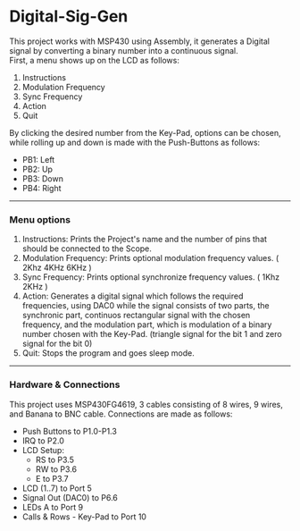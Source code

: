 # Digital-Sig-Gen

This project works with MSP430 using Assembly, it generates a Digital signal by converting a binary number into a continuous signal.  
First, a menu shows up on the LCD as follows:
1. Instructions 
2. Modulation Frequency 
3. Sync Frequency 
4. Action 
5. Quit

By clicking the desired number from the Key-Pad, options can be chosen, while rolling up and down is made with the Push-Buttons as follows: 
* PB1: Left 
* PB2: Up 
* PB3: Down
* PB4: Right  
-------------------------------------  
### Menu options 
1. Instructions: Prints the Project's name and the number of pins that should be connected to the Scope.
2. Modulation Frequency: Prints optional modulation frequency values. ( 2Khz 4KHz 6KHz )
3. Sync Frequency: Prints optional synchronize frequency values. ( 1Khz 2KHz )
4. Action: Generates a digital signal which follows the required frequencies, using DAC0 while the signal consists of two parts, the synchronic part, continuos rectangular signal with the chosen frequency, and the modulation part, which is modulation of a binary number chosen with the Key-Pad. (triangle signal for the bit 1 and zero signal for the bit 0)
5. Quit: Stops the program and goes sleep mode.  
-----------------------------------
### Hardware & Connections
This project uses MSP430FG4619, 3 cables consisting of 8 wires, 9 wires, and Banana to BNC cable.
Connections are made as follows: 
* Push Buttons to P1.0-P1.3 
* IRQ to P2.0
* LCD Setup: 
     - RS to P3.5
     - RW to P3.6
     - E to P3.7
* LCD (1..7) to Port 5
* Signal Out (DAC0) to P6.6
* LEDs A to Port 9
* Calls & Rows - Key-Pad to Port 10  
